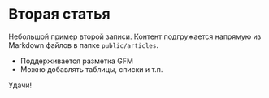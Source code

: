 # Вторая статья

Небольшой пример второй записи. Контент подгружается напрямую из Markdown файлов в папке `public/articles`.

- Поддерживается разметка GFM
- Можно добавлять таблицы, списки и т.п.

Удачи!
